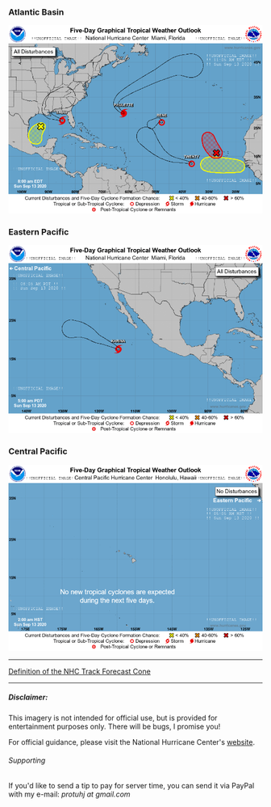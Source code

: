 ### Atlantic Basin
![Atlantic Basin Image](atl_latest.png)

### Eastern Pacific
![Eastern Pacific Image](epac_latest.png)

### Central Pacific
![Central Pacific Image](cpac_latest.png)


---

[Definition of the NHC Track Forecast Cone](https://www.nhc.noaa.gov/aboutcone.shtml)


---

##### Disclaimer:

This imagery is not intended for official use, but is provided for entertainment purposes only. There will be bugs, I promise you!

For official guidance, please visit the National Hurricane Center's [website](https://www.nhc.noaa.gov/).

###### Supporting

If you'd like to send a tip to pay for server time, you can send it via PayPal with my e-mail: *protuhj at gmail.com*
